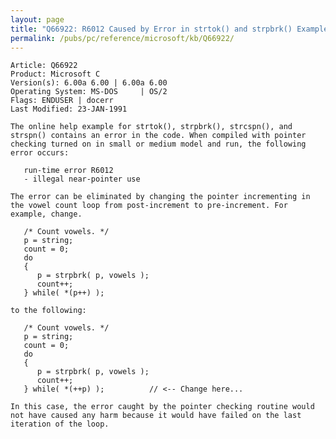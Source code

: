 ```yaml
---
layout: page
title: "Q66922: R6012 Caused by Error in strtok() and strpbrk() Example"
permalink: /pubs/pc/reference/microsoft/kb/Q66922/
---
```


	Article: Q66922
	Product: Microsoft C
	Version(s): 6.00a 6.00 | 6.00a 6.00
	Operating System: MS-DOS     | OS/2
	Flags: ENDUSER | docerr
	Last Modified: 23-JAN-1991
	
	The online help example for strtok(), strpbrk(), strcspn(), and
	strspn() contains an error in the code. When compiled with pointer
	checking turned on in small or medium model and run, the following
	error occurs:
	
	   run-time error R6012
	   - illegal near-pointer use
	
	The error can be eliminated by changing the pointer incrementing in
	the vowel count loop from post-increment to pre-increment. For
	example, change.
	
	   /* Count vowels. */
	   p = string;
	   count = 0;
	   do
	   {
	      p = strpbrk( p, vowels );
	      count++;
	   } while( *(p++) );
	
	to the following:
	
	   /* Count vowels. */
	   p = string;
	   count = 0;
	   do
	   {
	      p = strpbrk( p, vowels );
	      count++;
	   } while( *(++p) );          // <-- Change here...
	
	In this case, the error caught by the pointer checking routine would
	not have caused any harm because it would have failed on the last
	iteration of the loop.
